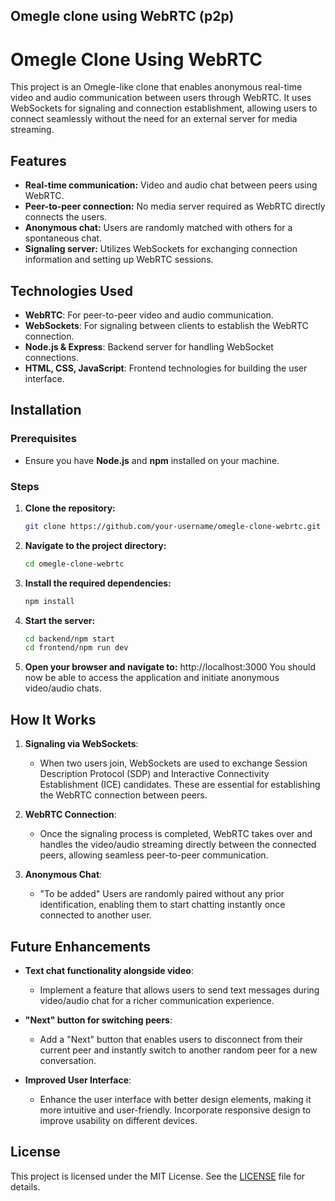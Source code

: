 ## Omegle clone using WebRTC (p2p)


# Omegle Clone Using WebRTC

This project is an Omegle-like clone that enables anonymous real-time video and audio communication between users through WebRTC. It uses WebSockets for signaling and connection establishment, allowing users to connect seamlessly without the need for an external server for media streaming.

## Features
- **Real-time communication:** Video and audio chat between peers using WebRTC.
- **Peer-to-peer connection:** No media server required as WebRTC directly connects the users.
- **Anonymous chat:** Users are randomly matched with others for a spontaneous chat.
- **Signaling server:** Utilizes WebSockets for exchanging connection information and setting up WebRTC sessions.

## Technologies Used
- **WebRTC**: For peer-to-peer video and audio communication.
- **WebSockets**: For signaling between clients to establish the WebRTC connection.
- **Node.js & Express**: Backend server for handling WebSocket connections.
- **HTML, CSS, JavaScript**: Frontend technologies for building the user interface.
  


## Installation

### Prerequisites
- Ensure you have **Node.js** and **npm** installed on your machine.

### Steps
1. **Clone the repository:**
   ```bash
   git clone https://github.com/your-username/omegle-clone-webrtc.git
2. **Navigate to the project directory:**
    ```bash
    cd omegle-clone-webrtc
3. **Install the required dependencies:**
    ```bash
    npm install
4. **Start the server:**
    ```bash
    cd backend/npm start
    cd frontend/npm run dev
5. **Open your browser and navigate to:**
    http://localhost:3000
    You should now be able to access the application and initiate anonymous video/audio chats.

## How It Works

1. **Signaling via WebSockets**: 
   - When two users join, WebSockets are used to exchange Session Description Protocol (SDP) and Interactive Connectivity Establishment (ICE) candidates. These are essential for establishing the WebRTC connection between peers.

2. **WebRTC Connection**:
   - Once the signaling process is completed, WebRTC takes over and handles the video/audio streaming directly between the connected peers, allowing seamless peer-to-peer communication.

3. **Anonymous Chat**:

    - "To be added" Users are randomly paired without any prior identification, enabling them to start chatting instantly once connected to another user.

## Future Enhancements

- **Text chat functionality alongside video**:
  - Implement a feature that allows users to send text messages during video/audio chat for a richer communication experience.

- **"Next" button for switching peers**:
  - Add a "Next" button that enables users to disconnect from their current peer and instantly switch to another random peer for a new conversation.

- **Improved User Interface**:
  - Enhance the user interface with better design elements, making it more intuitive and user-friendly. Incorporate responsive design to improve usability on different devices.

## License

This project is licensed under the MIT License. See the [LICENSE](LICENSE) file for details.
